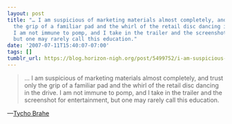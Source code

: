```yaml
---
layout: post
title: "… I am suspicious of marketing materials almost completely, and trust only
  the grip of a familiar pad and the whirl of the retail disc dancing in the drive.
  I am not immune to pomp, and I take in the trailer and the screenshot for entertainment,
  but one may rarely call this education."
date: '2007-07-11T15:40:07-07:00'
tags: []
tumblr_url: https://blog.horizon-nigh.org/post/5499752/i-am-suspicious-of-marketing-materials-almost
---
```

> … I am suspicious of marketing materials almost completely, and trust only the grip of a familiar pad and the whirl of the retail disc dancing in the drive. I am not immune to pomp, and I take in the trailer and the screenshot for entertainment, but one may rarely call this education.

—[Tycho Brahe](http://www.penny-arcade.com/2007/07/11/)
